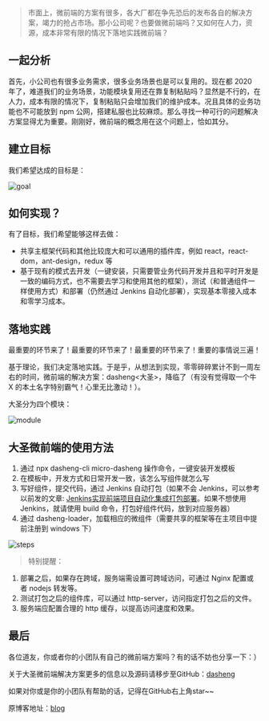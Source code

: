 > 市面上，微前端的方案有很多，各大厂都在争先恐后的发布各自的解决方案，竭力的抢占市场。那小公司呢？也要做微前端吗？又如何在人力，资源，成本非常有限的情况下落地实践微前端？

## 一起分析

首先，小公司也有很多业务需求，很多业务场景也是可以复用的。现在都 2020 年了，难道我们的业务场景，功能模块复用还在靠复制粘贴吗？显然是不行的，在人力，成本有限的情况下，复制粘贴只会增加我们的维护成本。况且具体的业务功能也不可能放到 npm 公网，搭建私服也比较麻烦。那么寻找一种可行的问题解决方案显得尤为重要。刚刚好，微前端的概念用在这个问题上，恰如其分。

## 建立目标

我们希望达成的目标是：

![goal](https://raw.githubusercontent.com/yezihaohao/blog/master/imgs/micro-goal.png)

## 如何实现？

有了目标，我们希望能够这样去做：

- 共享主框架代码和其他比较庞大和可以通用的插件库，例如 react，react-dom，ant-design，redux 等
- 基于现有的模式去开发（一键安装，只需要管业务代码开发并且和平时开发是一致的编码方式，也不需要去学习和使用其他的框架），测试（和普通组件一样使用方式）和部署（仍然通过 Jenkins 自动化部署），实现基本零接入成本和零学习成本。

## 落地实践

最重要的环节来了！最重要的环节来了！最重要的环节来了！重要的事情说三遍！

基于理论，我们决定落地实践。于是乎，从想法到实现，零零碎碎累计不到一周左右的时间，微前端的解决方案：dasheng<大圣>，降临了（有没有觉得取一个牛 X 的本土名字特别霸气！心里无比激动！）。

大圣分为四个模块：

![module](https://raw.githubusercontent.com/yezihaohao/blog/master/imgs/micro-module.png)

## 大圣微前端的使用方法

1. 通过 npx dasheng-cli micro-dasheng 操作命令，一键安装开发模板
2. 在模板中，开发方式和日常开发一致，该怎么写组件就怎么写
3. 写好组件，提交代码，通过 Jenkins 自动打包（如果不会 Jenkins，可以参考以前发的文章: [Jenkins实现前端项目自动化集成打包部署](https://juejin.im/entry/59b40bd36fb9a00a5474c3c7)。如果不想使用 Jenkins，就请使用 build 命令，打包好组件代码，放到对应服务器）
4. 通过 dasheng-loader，加载相应的微组件（需要共享的框架等在主项目中提前注册到 windows 下）

![steps](https://raw.githubusercontent.com/yezihaohao/blog/master/imgs/micro-steps.png)

> 特别提醒：

1. 部署之后，如果存在跨域，服务端需设置可跨域访问，可通过 Nginx 配置或者 nodejs 转发等。
2. 测试打包之后的组件库，可以通过 http-server，访问指定打包之后的文件。
3. 服务端应配置合理的 http 缓存，以提高访问速度和效果。

## 最后

各位道友，你或者你的小团队有自己的微前端方案吗？有的话不妨也分享一下：）

关于大圣微前端解决方案更多的信息以及源码请移步至GitHub：[dasheng](https://github.com/karakal-FET/dasheng)

如果对你或是你的小团队有帮助的话，记得在GitHub右上角star~~

原博客地址：[blog](https://github.com/yezihaohao/blog/blob/master/微前端在小公司的落地实践.md)
